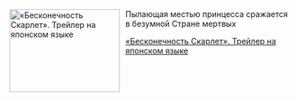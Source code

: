 <!--2025-08-08 23:00:15-->
<div class="yb">
  <div class="rss kino_kino"><a href="https://www.kino-teatr.ru/video/52116/" title="«Бесконечность Скарлет». Трейлер на японском языке"><img src="https://www.kino-teatr.ru/video/6/1/52116/poster.jpg" width="196" height="147" align="left" hspace="5" style="margin: 0px 10px 0px 5px" alt="«Бесконечность Скарлет». Трейлер на японском языке"/></a>Пылающая местью принцесса сражается в безумной Стране мертвых <p class="titl"><a href="https://www.kino-teatr.ru/video/52116/">«Бесконечность Скарлет». Трейлер на японском языке</a></p></div>
</div>
